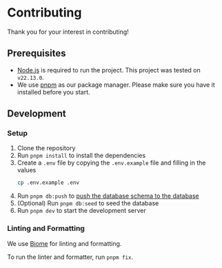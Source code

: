 # Contributing

Thank you for your interest in contributing!

## Prerequisites

- [Node.js](https://nodejs.org/) is required to run the project. This project was tested on `v22.13.0`.
- We use [pnpm](https://pnpm.io/) as our package manager. Please make sure you have it installed before you start.

## Development

### Setup

1. Clone the repository
2. Run `pnpm install` to install the dependencies
3. Create a `.env` file by copying the `.env.example` file and filling in the values
   ```bash
   cp .env.example .env
   ```
4. Run `pnpm db:push` to [push the database schema to the database](https://orm.drizzle.team/docs/drizzle-kit-push)
5. (Optional) Run `pnpm db:seed` to seed the database
6. Run `pnpm dev` to start the development server

### Linting and Formatting

We use [Biome](https://biomejs.dev/) for linting and formatting.

To run the linter and formatter, run `pnpm fix`.
